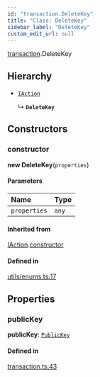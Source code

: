 ```yaml
---
id: "transaction.DeleteKey"
title: "Class: DeleteKey"
sidebar_label: "DeleteKey"
custom_edit_url: null
---
```


[transaction](../modules/transaction.md).DeleteKey

## Hierarchy

- [`IAction`](transaction.IAction.md)

  ↳ **`DeleteKey`**

## Constructors

### constructor

**new DeleteKey**(`properties`)

#### Parameters

| Name | Type |
| :------ | :------ |
| `properties` | `any` |

#### Inherited from

[IAction](transaction.IAction.md).[constructor](transaction.IAction.md#constructor)

#### Defined in

[utils/enums.ts:17](https://github.com/maxhr/near--near-api-js/blob/81563440/packages/near-api-js/src/utils/enums.ts#L17)

## Properties

### publicKey

 **publicKey**: [`PublicKey`](utils_key_pair.PublicKey.md)

#### Defined in

[transaction.ts:43](https://github.com/maxhr/near--near-api-js/blob/81563440/packages/near-api-js/src/transaction.ts#L43)
